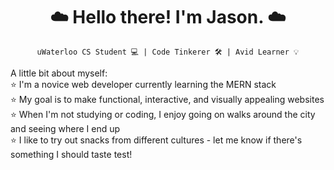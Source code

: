 <h1 align="center"> ☁️ Hello there! I'm Jason. ☁️ </h1>
 
<div align="center">
 
`uWaterloo CS Student 💻 | Code Tinkerer 🛠 | Avid Learner 💡`

<p align="left">
A little bit about myself: <br>
⭐️ I'm a novice web developer currently learning the MERN stack <br>
⭐️ My goal is to make functional, interactive, and visually appealing websites <br>
⭐️ When I'm not studying or coding, I enjoy going on walks around the city and seeing where I end up <br>
⭐️ I like to try out snacks from different cultures - let me know if there's something I should taste test! <br>
 </p>
